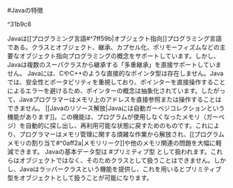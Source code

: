  #Javaの特徴

^31b9c8

 Javaは[[プログラミング言語#^7ff59b|オブジェクト指向]]プログラミング言語である。クラスとオブジェクト、継承、カプセル化、ポリモーフィズムなどの主要なオブジェクト指向プログラミングの概念をサポートしています。しかし、Javaは複数のスーパクラスから継承する「多重継承」を直接サポートしていません。
 Javaには、CやC++のような直接的なポインタ型は存在しません。Javaでは、安全性とポータビリティを重視しており、ポインターを直接操作することによるエラーを避けるため、ポインターの概念は抽象化されています。したがって、Javaプログラマーはメモリ上のアドレスを直接参照または操作することはできません。
 [[Javaのリソース解放|Javaには自動ガーベジコレクションという機能があります]]。この機能は、プログラムが使用しなくなったメモリ（ガーベジ）を自動的に探し出し、再利用可能な状態に戻すためのものです。これにより、プログラマーはメモリ管理に関する煩雑な作業から解放され、[[プログラムメモリの割り当て#^0aff2a|メモリリーク]]や他のメモリ関連の問題を大幅に軽減できます。
 Javaの基本データ型は #プリミティブ型 として扱われます。これらはオブジェクトではなく、そのためクラスとして扱うことはできません。しかし、Javaはラッパークラスという機能を提供し、これを用いるとプリミティブ型をオブジェクトとして扱うことが可能になります。
